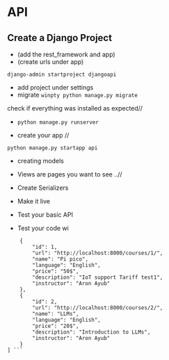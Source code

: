 # API
## Create a Django Project

- (add the rest_framework and app)
- (create urls under app)
 
```django-admin startproject djangoapi```
- add project under settings
- migrate 
```winpty python manage.py migrate```

check if everything was installed as expected//
- ```python manage.py runserver```

- create  your app //

```python manage.py startapp api```

- creating models 


-  Views are pages you want to see ..//
- Create Serializers 
- Make it live
- Test your basic API


- Test your code wi

``` [
    {
        "id": 1,
        "url": "http://localhost:8000/courses/1/",
        "name": "Pi pico",
        "language": "English",
        "price": "50$",
        "description": "IoT support Tariff test1",
        "instructor": "Aron Ayub"
    },
    {
        "id": 2,
        "url": "http://localhost:8000/courses/2/",
        "name": "LLMs",
        "language": "English",
        "price": "20$",
        "description": "Introduction to LLMs",
        "instructor": "Aron Ayub"
    }
] ```